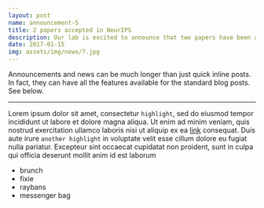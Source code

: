 ```yaml
---
layout: post
name: announcement-5
title: 2 papers accepted in NeurIPS
description: Our lab is excited to announce that two papers have been accepted in NeurIPS 2025.
date: 2017-01-15
img: assets/img/news/7.jpg
---
```


Announcements and news can be much longer than just quick inline posts. In fact, they can have all the features available for the standard blog posts. See below.

---

Lorem ipsum dolor sit amet, consectetur `highlight`, sed do eiusmod tempor incididunt ut labore et dolore magna aliqua. Ut enim ad minim veniam, quis nostrud exercitation ullamco laboris nisi ut aliquip ex ea [link](/al-folio/publications/) consequat. Duis aute irure `another highlight` in voluptate velit esse cillum dolore eu fugiat nulla pariatur. Excepteur sint occaecat cupidatat non proident, sunt in culpa qui officia deserunt mollit anim id est laborum

<ul>
    <li>brunch</li>
    <li>fixie</li>
    <li>raybans</li>
    <li>messenger bag</li>
</ul>

